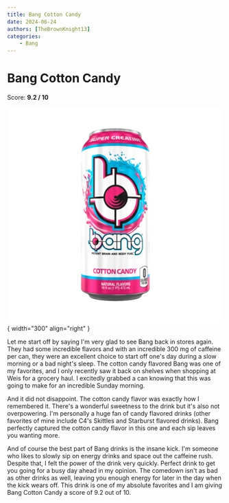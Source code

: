```yaml
---
title: Bang Cotton Candy
date: 2024-06-24
authors: [TheBrownKnight13]
categories:
    - Bang
---
```


# Bang Cotton Candy
Score: **9.2 / 10**

![Picture of can](images/bang_cotton_candy.png){ width="300" align="right" }

Let me start off by saying I'm very glad to see Bang back in stores again. They had some incredible flavors and with an incredible 300 mg of caffeine per can, they were an excellent choice to start off one's day during a slow morning or a bad night's sleep. The cotton candy flavored Bang was one of my favorites, and I only recently saw it back on shelves when shopping at Weis for a grocery haul. I excitedly grabbed a can knowing that this was going to make for an incredible Sunday morning.

And it did not disappoint. The cotton candy flavor was exactly how I remembered it. There's a wonderful sweetness to the drink but it's also not overpowering. I'm personally a huge fan of candy flavored drinks (other favorites of mine include C4's Skittles and Starburst flavored drinks). Bang perfectly captured the cotton candy flavor in this one and each sip leaves you wanting more.

And of course the best part of Bang drinks is the insane kick. I'm someone who likes to slowly sip on energy drinks and space out the caffeine rush. Despite that, I felt the power of the drink very quickly. Perfect drink to get you going for a busy day ahead in my opinion. The comedown isn't as bad as other drinks as well, leaving you enough energy for later in the day when the kick wears off. This drink is one of my absolute favorites and I am giving Bang Cotton Candy a score of 9.2 out of 10.
